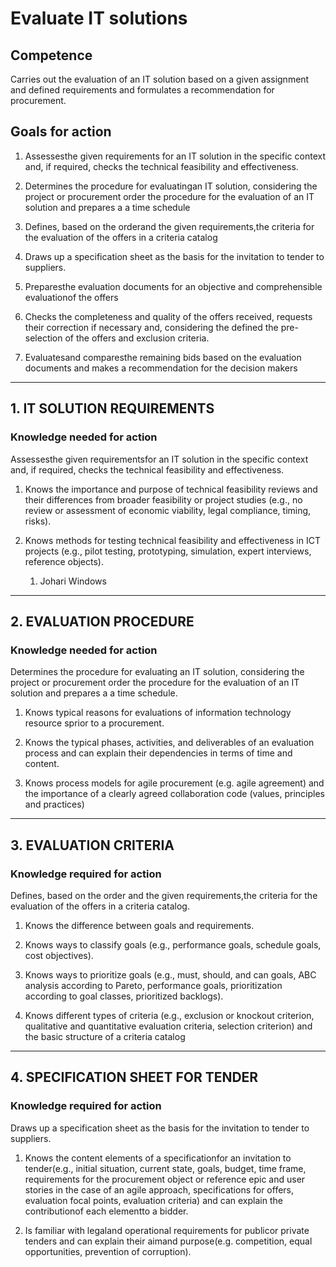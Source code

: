 # Evaluate IT solutions

## Competence

Carries out the evaluation of an IT solution based on a given assignment and defined requirements and formulates a recommendation for procurement.

## Goals for action

1. Assessesthe given requirements for an IT solution in the specific context and, if required, checks the technical feasibility and effectiveness.

2. Determines the procedure for evaluatingan IT solution, considering the project or procurement order the procedure for the evaluation of an IT solution and prepares a a time schedule

3. Defines, based on the orderand the given requirements,the criteria for the evaluation of the offers in a criteria catalog

4. Draws up a specification sheet as the basis for the invitation to tender to suppliers.

5. Preparesthe evaluation documents for an objective and comprehensible evaluationof the offers

6. Checks the completeness and quality of the offers received, requests their correction if necessary and, considering the defined the pre-selection of the offers and exclusion criteria.

7. Evaluatesand comparesthe remaining bids based on the evaluation documents and makes a recommendation for the decision makers

---

## 1. IT SOLUTION REQUIREMENTS

### Knowledge needed for action

Assessesthe given requirementsfor an IT solution in the specific context and, if required, checks the technical feasibility and effectiveness.

1. Knows the importance and purpose of technical feasibility reviews and their differences from broader feasibility or project studies (e.g., no review or assessment of economic viability, legal compliance, timing, risks).

2. Knows methods for testing technical feasibility and effectiveness in ICT projects (e.g., pilot testing, prototyping, simulation, expert interviews, reference objects).
   
   1. Johari Windows

---

## 2. EVALUATION PROCEDURE

### Knowledge needed for action

Determines the procedure for evaluating an IT solution, considering the project or procurement order the procedure for the evaluation of an IT solution and prepares a a time schedule.

1. Knows typical reasons for evaluations of information technology resource sprior to a procurement.

2. Knows the typical phases, activities, and deliverables of an evaluation process and can explain their dependencies in terms of time and content.

3. Knows process models for agile procurement (e.g. agile agreement) and the importance of a clearly agreed collaboration code (values, principles and practices)

---

## 3. EVALUATION CRITERIA

### Knowledge required for action

Defines, based on the order and the given requirements,the criteria for the evaluation of the offers in a criteria catalog.

1. Knows the difference between goals and requirements.

2. Knows ways to classify goals (e.g., performance goals, schedule goals, cost objectives).

3. Knows ways to prioritize goals (e.g., must, should, and can goals, ABC analysis according to Pareto, performance goals, prioritization according to goal classes, prioritized backlogs).

4. Knows different types of criteria (e.g., exclusion or knockout criterion, qualitative and quantitative evaluation criteria, selection criterion) and the basic structure of a criteria catalog

---

## 4. SPECIFICATION SHEET FOR TENDER

### Knowledge required for action

Draws up a specification sheet as the basis for the invitation to tender to suppliers.

1. Knows the content elements of a specificationfor an invitation to tender(e.g., initial situation, current state, goals, budget, time frame, requirements for the procurement object or reference epic and user stories in the case of an agile approach, specifications for offers, evaluation focal points, evaluation criteria) and can explain the contributionof each elementto a bidder.

2. Is familiar with legaland operational requirements for publicor private tenders and can explain their aimand purpose(e.g. competition, equal opportunities, prevention of corruption).
